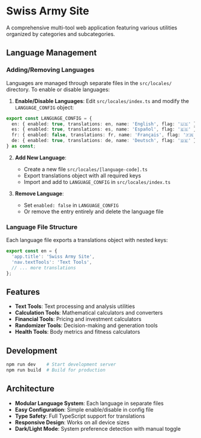 # Swiss Army Site

A comprehensive multi-tool web application featuring various utilities organized by categories and subcategories.

## Language Management

### Adding/Removing Languages

Languages are managed through separate files in the `src/locales/` directory. To enable or disable languages:

1. **Enable/Disable Languages**: Edit `src/locales/index.ts` and modify the `LANGUAGE_CONFIG` object:

```typescript
export const LANGUAGE_CONFIG = {
  en: { enabled: true, translations: en, name: 'English', flag: '🇺🇸' },
  es: { enabled: true, translations: es, name: 'Español', flag: '🇪🇸' },
  fr: { enabled: false, translations: fr, name: 'Français', flag: '🇫🇷' }, // Disabled
  de: { enabled: true, translations: de, name: 'Deutsch', flag: '🇩🇪' },
} as const;
```

2. **Add New Language**: 
   - Create a new file `src/locales/[language-code].ts`
   - Export translations object with all required keys
   - Import and add to `LANGUAGE_CONFIG` in `src/locales/index.ts`

3. **Remove Language**: 
   - Set `enabled: false` in `LANGUAGE_CONFIG`
   - Or remove the entry entirely and delete the language file

### Language File Structure

Each language file exports a translations object with nested keys:

```typescript
export const en = {
  'app.title': 'Swiss Army Site',
  'nav.textTools': 'Text Tools',
  // ... more translations
};
```

## Features

- **Text Tools**: Text processing and analysis utilities
- **Calculation Tools**: Mathematical calculators and converters
- **Financial Tools**: Pricing and investment calculators
- **Randomizer Tools**: Decision-making and generation tools
- **Health Tools**: Body metrics and fitness calculators

## Development

```bash
npm run dev    # Start development server
npm run build  # Build for production
```

## Architecture

- **Modular Language System**: Each language in separate files
- **Easy Configuration**: Simple enable/disable in config file
- **Type Safety**: Full TypeScript support for translations
- **Responsive Design**: Works on all device sizes
- **Dark/Light Mode**: System preference detection with manual toggle